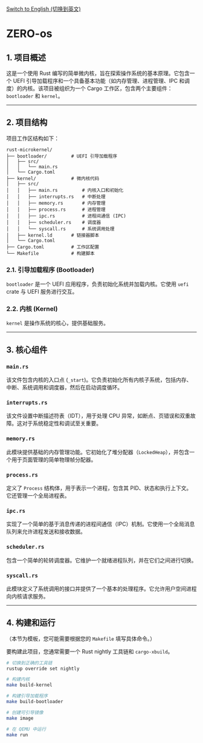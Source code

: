 [Switch to English (切换到英文)](README.md)

# ZERO-os

## 1. 项目概述

这是一个使用 Rust 编写的简单微内核，旨在探索操作系统的基本原理。它包含一个 UEFI 引导加载程序和一个具备基本功能（如内存管理、进程管理、IPC 和调度）的内核。该项目被组织为一个 Cargo 工作区，包含两个主要组件：`bootloader` 和 `kernel`。

---

## 2. 项目结构

项目工作区结构如下：

```
rust-microkernel/
├── bootloader/         # UEFI 引导加载程序
│   ├── src/
│   │   └── main.rs
│   └── Cargo.toml
├── kernel/             # 微内核代码
│   ├── src/
│   │   ├── main.rs         # 内核入口和初始化
│   │   ├── interrupts.rs   # 中断处理
│   │   ├── memory.rs       # 内存管理
│   │   ├── process.rs      # 进程管理
│   │   ├── ipc.rs          # 进程间通信 (IPC)
│   │   ├── scheduler.rs    # 调度器
│   │   └── syscall.rs      # 系统调用处理
│   ├── kernel.ld       # 链接器脚本
│   └── Cargo.toml
├── Cargo.toml          # 工作区配置
└── Makefile            # 构建脚本
```

### 2.1. 引导加载程序 (Bootloader)

`bootloader` 是一个 UEFI 应用程序，负责初始化系统并加载内核。它使用 `uefi` crate 与 UEFI 服务进行交互。

### 2.2. 内核 (Kernel)

`kernel` 是操作系统的核心，提供基础服务。

---

## 3. 核心组件

### `main.rs`
该文件包含内核的入口点 (`_start`)。它负责初始化所有内核子系统，包括内存、中断、系统调用和调度器，然后在启动调度循环。

### `interrupts.rs`
该文件设置中断描述符表（IDT），用于处理 CPU 异常，如断点、页错误和双重故障。这对于系统稳定性和调试至关重要。

### `memory.rs`
此模块提供基础的内存管理功能。它初始化了堆分配器（`LockedHeap`），并包含一个用于页面管理的简单物理帧分配器。

### `process.rs`
定义了 `Process` 结构体，用于表示一个进程，包含其 PID、状态和执行上下文。它还管理一个全局进程表。

### `ipc.rs`
实现了一个简单的基于消息传递的进程间通信（IPC）机制。它使用一个全局消息队列来允许进程发送和接收数据。

### `scheduler.rs`
包含一个简单的轮转调度器。它维护一个就绪进程队列，并在它们之间进行切换。

### `syscall.rs`
此模块定义了系统调用的接口并提供了一个基本的处理程序。它允许用户空间进程向内核请求服务。

---

## 4. 构建和运行

（本节为模板，您可能需要根据您的 `Makefile` 填写具体命令。）

要构建此项目，您通常需要一个 Rust nightly 工具链和 `cargo-xbuild`。

```sh
# 切换到正确的工具链
rustup override set nightly

# 构建内核
make build-kernel

# 构建引导加载程序
make build-bootloader

# 创建可引导镜像
make image

# 在 QEMU 中运行
make run